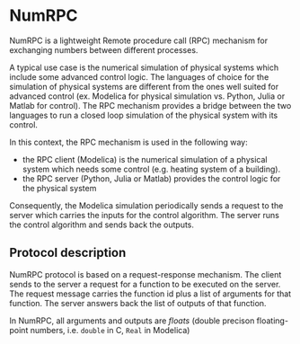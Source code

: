 # NumRPC

NumRPC is a lightweight Remote procedure call (RPC) mechanism for exchanging
numbers between different processes.

A typical use case is the numerical simulation of physical systems which
include some advanced control logic. The languages of choice for the simulation
of physical systems are different from the ones well suited for advanced control
(ex. Modelica for physical simulation vs. Python, Julia or Matlab for control).
The RPC mechanism provides a bridge between the two languages to run
a closed loop simulation of the physical system with its control.

In this context, the RPC mechanism is used in the following way:

* the RPC client (Modelica) is the numerical simulation of a physical system which
  needs some control (e.g. heating system of a building).
* the RPC server (Python, Julia or Matlab) provides the control logic for the physical system

Consequently, the Modelica simulation periodically sends a request to the server
which carries the inputs for the control algorithm.
The server runs the control algorithm and sends back the outputs.

## Protocol description

NumRPC protocol is based on a request-response mechanism.
The client sends to the server a request for a function to be executed on the server.
The request message carries the function id plus a list of arguments for that function.
The server answers back the list of outputs of that function.

In NumRPC, all arguments and outputs are *floats*
(double precison floating-point numbers, i.e. `double` in C, `Real` in Modelica)

